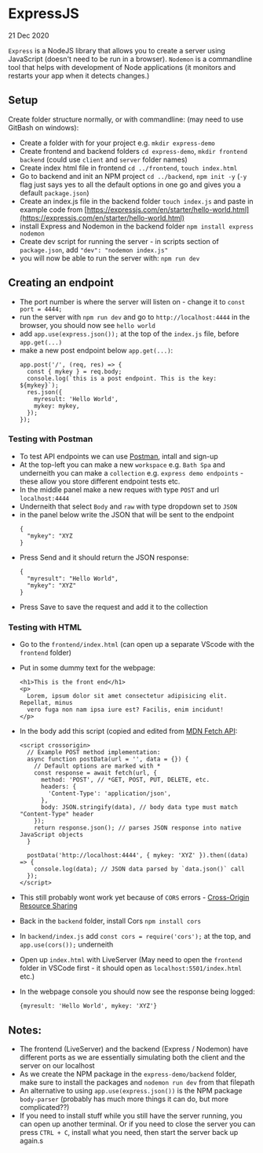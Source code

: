 # ExpressJS

21 Dec 2020

`Express` is a NodeJS library that allows you to create a server using JavaScript (doesn't need to be run in a browser). `Nodemon` is a commandline tool that helps with development of Node applications (it monitors and restarts your app when it detects changes.)

## Setup

Create folder structure normally, or with commandline: (may need to use GitBash on windows):

- Create a folder with for your project e.g. `mkdir express-demo`
- Create frontend and backend folders `cd express-demo`, `mkdir frontend backend` (could use `client` and `server` folder names)
- Create index html file in frontend `cd ../frontend`, `touch index.html`
- Go to backend and init an NPM project `cd ../backend`, `npm init -y` (`-y` flag just says yes to all the default options in one go and gives you a default `package.json`)
- Create an index.js file in the backend folder `touch index.js` and paste in example code from [https://expressjs.com/en/starter/hello-world.html](https://expressjs.com/en/starter/hello-world.html)
- install Express and Nodemon in the backend folder `npm install express nodemon`
- Create dev script for running the server - in scripts section of `package.json`, add `"dev": "nodemon index.js"`
- you will now be able to run the server with: `npm run dev`

## Creating an endpoint

- The port number is where the server will listen on - change it to `const port = 4444;`
- run the server with `npm run dev` and go to `http://localhost:4444` in the browser, you should now see `hello world`
- add `app.use(express.json());` at the top of the `index.js` file, before `app.get(...)`
- make a new post endpoint below `app.get(...)`:
  ```
  app.post('/', (req, res) => {
    const { mykey } = req.body;
    console.log(`this is a post endpoint. This is the key: ${mykey}`);
    res.json({
      myresult: 'Hello World',
      mykey: mykey,
    });
  });
  ```

### Testing with Postman

- To test API endpoints we can use [Postman](https://www.postman.com/), intall and sign-up
- At the top-left you can make a new `workspace` e.g. `Bath Spa` and underneith you can make a `collection` e.g. `express demo endpoints` - these allow you store different endpoint tests etc.
- In the middle panel make a new reques with type `POST` and url `localhost:4444`
- Underneith that select `Body` and `raw` with type dropdown set to `JSON`
- in the panel below write the JSON that will be sent to the endpoint
  ```
  {
    "mykey": "XYZ
  }
  ```
- Press Send and it should return the JSON response:
  ```
  {
    "myresult": "Hello World",
    "mykey": "XYZ"
  }
  ```
- Press Save to save the request and add it to the collection

### Testing with HTML

- Go to the `frontend/index.html` (can open up a separate VScode with the `frontend` folder)
- Put in some dummy text for the webpage:
  ```
  <h1>This is the front end</h1>
  <p>
    Lorem, ipsum dolor sit amet consectetur adipisicing elit. Repellat, minus
    vero fuga non nam ipsa iure est? Facilis, enim incidunt!
  </p>
  ```
- In the body add this script (copied and edited from [MDN Fetch API](https://developer.mozilla.org/en-US/docs/Web/API/Fetch_API/Using_Fetch):

  ```
  <script crossorigin>
    // Example POST method implementation:
    async function postData(url = '', data = {}) {
      // Default options are marked with *
      const response = await fetch(url, {
        method: 'POST', // *GET, POST, PUT, DELETE, etc.
        headers: {
          'Content-Type': 'application/json',
        },
        body: JSON.stringify(data), // body data type must match "Content-Type" header
      });
      return response.json(); // parses JSON response into native JavaScript objects
    }

    postData('http://localhost:4444', { mykey: 'XYZ' }).then((data) => {
      console.log(data); // JSON data parsed by `data.json()` call
    });
  </script>
  ```

- This still probably wont work yet because of `CORS` errors - [Cross-Origin Resource Sharing](https://developer.mozilla.org/en-US/docs/Web/HTTP/CORS/Errors)
- Back in the `backend` folder, install Cors `npm install cors`
- In `backend/index.js` add `const cors = require('cors');` at the top, and `app.use(cors());` underneith
- Open up `index.html` with LiveServer (May need to open the `frontend` folder in VSCode first - it should open as `localhost:5501/index.html` etc.)
- In the webpage console you should now see the response being logged:
  ```
  {myresult: 'Hello World', mykey: 'XYZ'}
  ```

## Notes:

- The frontend (LiveServer) and the backend (Express / Nodemon) have different ports as we are essentially simulating both the client and the server on our localhost
- As we create the NPM package in the `express-demo/backend` folder, make sure to install the packages and `nodemon run dev` from that filepath
- An alternative to using `app.use(express.json())` is the NPM package `body-parser` (probably has much more things it can do, but more complicated??)
- If you need to install stuff while you still have the server running, you can open up another terminal. Or if you need to close the server you can press `CTRL + C`, install what you need, then start the server back up again.s
